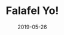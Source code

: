 ---
title: "Falafel Yo!"
show_title_on_cover: false
date: "2019-05-26"
version: 2
volume: 2019
issue: 4
category: "Wordpress Posts"
synopsis: ""
url: ""
modes: [
    {mode_name: "Original", call_at: [0, 1, 2, 3, 4, 5, 6, 7, 8]}
]
---